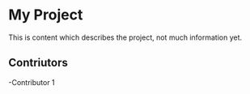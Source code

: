 # My Project
This is content which describes the project, not much information yet.
## Contriutors
-Contributor 1
